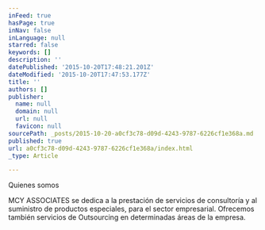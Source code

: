 ```yaml
---
inFeed: true
hasPage: true
inNav: false
inLanguage: null
starred: false
keywords: []
description: ''
datePublished: '2015-10-20T17:48:21.201Z'
dateModified: '2015-10-20T17:47:53.177Z'
title: ''
authors: []
publisher:
  name: null
  domain: null
  url: null
  favicon: null
sourcePath: _posts/2015-10-20-a0cf3c78-d09d-4243-9787-6226cf1e368a.md
published: true
url: a0cf3c78-d09d-4243-9787-6226cf1e368a/index.html
_type: Article

---
```

Quienes somos

MCY ASSOCIATES se dedica a la prestación de servicios de consultoría y al suministro de productos especiales, para el sector empresarial. Ofrecemos también servicios de Outsourcing en determinadas áreas de la empresa.